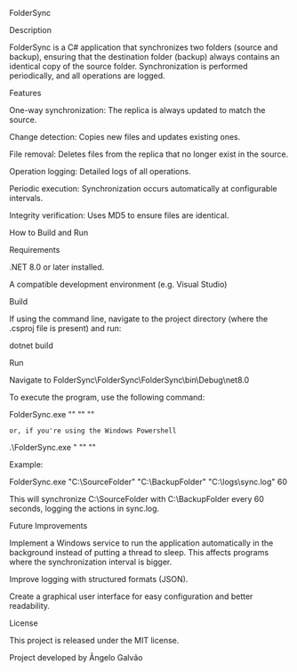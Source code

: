 FolderSync

Description

FolderSync is a C# application that synchronizes two folders (source and backup), ensuring that the destination folder (backup) always contains an identical copy of the source folder. Synchronization is performed periodically, and all operations are logged.


Features

One-way synchronization: The replica is always updated to match the source.

Change detection: Copies new files and updates existing ones.

File removal: Deletes files from the replica that no longer exist in the source.

Operation logging: Detailed logs of all operations.

Periodic execution: Synchronization occurs automatically at configurable intervals.

Integrity verification: Uses MD5 to ensure files are identical.


How to Build and Run

Requirements

.NET 8.0 or later installed.

A compatible development environment (e.g. Visual Studio)

Build

If using the command line, navigate to the project directory (where the .csproj file is present) and run:

 dotnet build

Run

Navigate to FolderSync\FolderSync\FolderSync\bin\Debug\net8.0

To execute the program, use the following command:

 FolderSync.exe "<sourcePath>" "<backupPath>" "<logFilePath>" <syncIntervalInSeconds>

 	or, if you're using the Windows Powershell

 .\FolderSync.exe <sourcePath>" "<backupPath>" "<logFilePath>" <syncIntervalInSeconds>

Example:

 FolderSync.exe "C:\SourceFolder" "C:\BackupFolder" "C:\logs\sync.log" 60

This will synchronize C:\SourceFolder with C:\BackupFolder every 60 seconds, logging the actions in sync.log.


Future Improvements

Implement a Windows service to run the application automatically in the background instead of putting a thread to sleep. This affects programs where the synchronization interval is bigger.

Improve logging with structured formats (JSON).

Create a graphical user interface for easy configuration and better readability.


License

This project is released under the MIT license.

Project developed by Ângelo Galvão